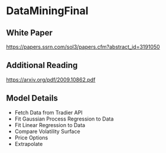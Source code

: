 # DataMiningFinal

## White Paper 
https://papers.ssrn.com/sol3/papers.cfm?abstract_id=3191050 

## Additional Reading 
https://arxiv.org/pdf/2009.10862.pdf

## Model Details 
- Fetch Data from Tradier API 
- Fit Gaussian Process Regression to Data
- Fit Linear Regression to Data
- Compare Volatility Surface 
- Price Options 
- Extrapolate 
